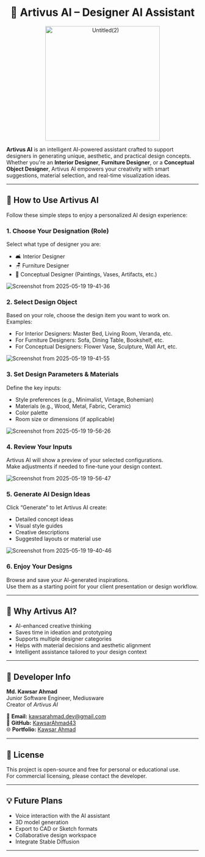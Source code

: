 <h1 align="center">🎨 Artivus AI – Designer AI Assistant</h1>
<p align="center">
  <img src="https://github.com/user-attachments/assets/accce6d6-fee2-4fad-a39e-cbdae5576e4c" alt="Untitled(2)" width="300"/>
</p>

**Artivus AI** is an intelligent AI-powered assistant crafted to support designers in generating unique, aesthetic, and practical design concepts. Whether you're an **Interior Designer**, **Furniture Designer**, or a **Conceptual Object Designer**, Artivus AI empowers your creativity with smart suggestions, material selection, and real-time visualization ideas.

---

## 🚀 How to Use Artivus AI

Follow these simple steps to enjoy a personalized AI design experience:

### 1. **Choose Your Designation (Role)**
Select what type of designer you are:
- 🛋️ Interior Designer  
- 🪑 Furniture Designer  
- 🎨 Conceptual Designer (Paintings, Vases, Artifacts, etc.)

![Screenshot from 2025-05-19 19-41-36](https://github.com/user-attachments/assets/a799d09e-a9f6-423c-a97a-d60817f4db00)

### 2. **Select Design Object**
Based on your role, choose the design item you want to work on.  
Examples:
- For Interior Designers: Master Bed, Living Room, Veranda, etc.  
- For Furniture Designers: Sofa, Dining Table, Bookshelf, etc.  
- For Conceptual Designers: Flower Vase, Sculpture, Wall Art, etc.

![Screenshot from 2025-05-19 19-41-55](https://github.com/user-attachments/assets/087c5965-336b-4d7b-9dd2-ebf88738430f)


### 3. **Set Design Parameters & Materials**
Define the key inputs:
- Style preferences (e.g., Minimalist, Vintage, Bohemian)  
- Materials (e.g., Wood, Metal, Fabric, Ceramic)  
- Color palette  
- Room size or dimensions (if applicable)

![Screenshot from 2025-05-19 19-56-26](https://github.com/user-attachments/assets/243bccd3-803d-4cd8-87b1-6e6c3fa55fbb)


### 4. **Review Your Inputs**
Artivus AI will show a preview of your selected configurations.  
Make adjustments if needed to fine-tune your design context.

![Screenshot from 2025-05-19 19-56-47](https://github.com/user-attachments/assets/056135c4-9074-4533-ab66-3fb81c9d4db1)


### 5. **Generate AI Design Ideas**
Click “Generate” to let Artivus AI create:
- Detailed concept ideas  
- Visual style guides  
- Creative descriptions  
- Suggested layouts or material use

![Screenshot from 2025-05-19 19-40-46](https://github.com/user-attachments/assets/73dad149-cd40-4c76-88ec-2325f97483ee)


### 6. **Enjoy Your Designs**
Browse and save your AI-generated inspirations.  
Use them as a starting point for your client presentation or design workflow.

---

## 📌 Why Artivus AI?

- AI-enhanced creative thinking  
- Saves time in ideation and prototyping  
- Supports multiple designer categories  
- Helps with material decisions and aesthetic alignment  
- Intelligent assistance tailored to your design context

---

## 👤 Developer Info

**Md. Kawsar Ahmad**  
Junior Software Engineer, Mediusware  
Creator of *Artivus AI*

📧 **Email:** kawsarahmad.dev@gmail.com  
🐙 **GitHub:** [KawsarAhmad43](https://github.com/KawsarAhmad43)  
🌐 **Portfolio:** [Kawsar Ahmad](https://kawsarahmad43.github.io/me/)   

---

## 📝 License

This project is open-source and free for personal or educational use.  
For commercial licensing, please contact the developer.

---

## 💡 Future Plans

- Voice interaction with the AI assistant  
- 3D model generation  
- Export to CAD or Sketch formats  
- Collaborative design workspace
- Integrate Stable Diffusion
---


